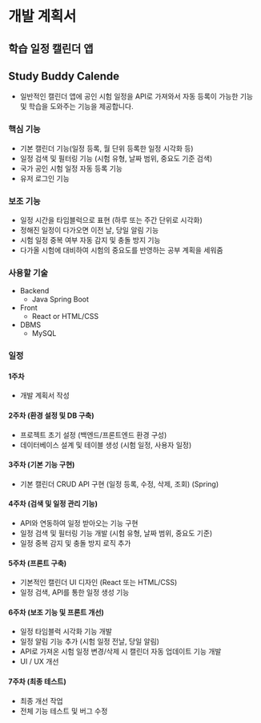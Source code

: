 # 개발 계획서

## 학습 일정 캘린더 앱

## Study Buddy Calende

- 일반적인 캘린더 앱에 공인 시험 일정을 API로 가져와서 자동 등록이 가능한 기능 및 학습을 도와주는 기능을 제공합니다.

### 핵심 기능

- 기본 캘린더 기능(일정 등록, 월 단위 등록한 일정 시각화 등)
- 일정 검색 및 필터링 기능 (시험 유형, 날짜 범위, 중요도 기준 검색)
- 국가 공인 시험 일정 자동 등록 기능
- 유저 로그인 기능

### 보조 기능

- 일정 시간을 타임블럭으로 표현 (하루 또는 주간 단위로 시각화)
- 정해진 일정이 다가오면 이전 날, 당일 알림 기능
- 시험 일정 중복 여부 자동 감지 및 충돌 방지 기능
- 다가올 시험에 대비하여 시험의 중요도를 반영하는 공부 계획을 세워줌

### 사용할 기술

- Backend
  - Java Spring Boot
- Front
  - React or HTML/CSS
- DBMS
  - MySQL

### 일정

#### 1주차

- 개발 계획서 작성

#### 2주차 (환경 설정 및 DB 구축)

- 프로젝트 초기 설정 (백엔드/프론트엔드 환경 구성)
- 데이터베이스 설계 및 테이블 생성 (시험 일정, 사용자 일정)

#### 3주차 (기본 기능 구현)

- 기본 캘린더 CRUD API 구현 (일정 등록, 수정, 삭제, 조회) (Spring)

#### 4주차 (검색 및 일정 관리 기능)

- API와 연동하여 일정 받아오는 기능 구현
- 일정 검색 및 필터링 기능 개발 (시험 유형, 날짜 범위, 중요도 기준)
- 일정 중복 감지 및 충돌 방지 로직 추가

#### 5주차 (프론트 구축)

- 기본적인 캘린더 UI 디자인 (React 또는 HTML/CSS)
- 일정 검색, API를 통한 일정 생성 기능

#### 6주차 (보조 기능 및 프론트 개선)

- 일정 타임블럭 시각화 기능 개발
- 일정 알림 기능 추가 (시험 일정 전날, 당일 알림)
- API로 가져온 시험 일정 변경/삭제 시 캘린더 자동 업데이트 기능 개발
- UI / UX 개선

#### 7주차 (최종 테스트)

- 최종 개선 작업
- 전체 기능 테스트 및 버그 수정
